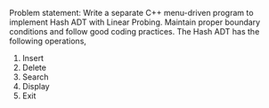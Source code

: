 Problem statement:
Write a separate C++ menu-driven program to implement Hash ADT with Linear Probing. Maintain proper boundary conditions and follow good coding practices. The Hash ADT has the following operations,
1. Insert
2. Delete
3. Search
4. Display
5. Exit
